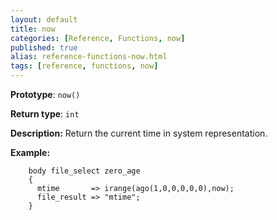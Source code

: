 ```yaml
---
layout: default
title: now
categories: [Reference, Functions, now]
published: true
alias: reference-functions-now.html
tags: [reference, functions, now]
---
```


**Prototype**: `now()`

**Return type**: `int`

**Description:** Return the current time in system representation.

**Example:**

```cf3
    body file_select zero_age
    {
      mtime       => irange(ago(1,0,0,0,0,0),now);
      file_result => "mtime";
    }
```

